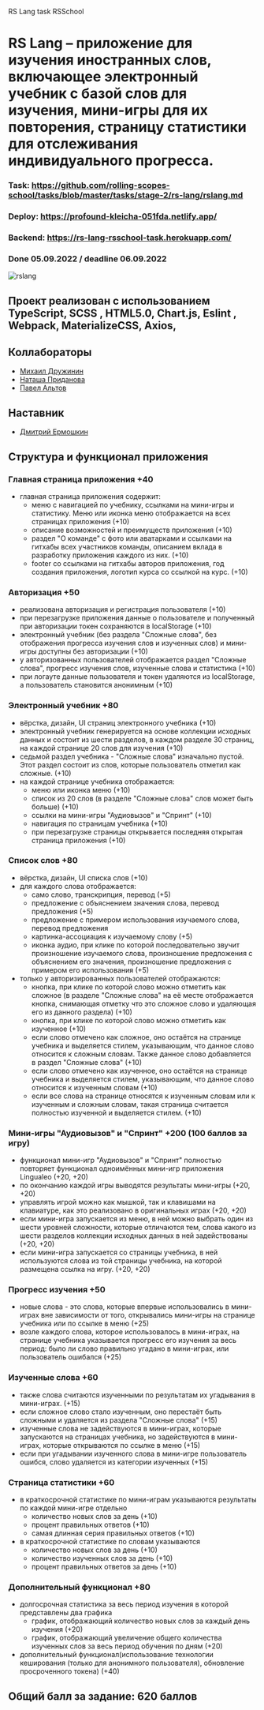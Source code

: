 RS Lang task RSSchool
# RS Lang – приложение для изучения иностранных слов, включающее электронный учебник с базой слов для изучения, мини-игры для их повторения, страницу статистики для отслеживания индивидуального прогресса.

### Task: https://github.com/rolling-scopes-school/tasks/blob/master/tasks/stage-2/rs-lang/rslang.md

### Deploy:  https://profound-kleicha-051fda.netlify.app/

### Backend: https://rs-lang-rsschool-task.herokuapp.com/

### Done 05.09.2022 / deadline 06.09.2022

![rslang](https://user-images.githubusercontent.com/94520585/188501722-d70c41ec-d4cd-48ed-9505-3c36561701af.png)

## Проект реализован с использованием TypeScript, SCSS , HTML5.0, Chart.js, Eslint , Webpack, MaterializeCSS, Axios, 

## Коллабораторы
- [Михаил Дружинин](https://github.com/pini86)
- [Наташа Приданова](https://github.com/natashapridanova)
- [Павел Альтов](https://github.com/user0k)

## Наставник
- [Дмитрий Ермошкин](https://github.com/spanb4)

## Структура и функционал приложения

### Главная страница приложения +40
  - главная страница приложения содержит:
    - меню с навигацией по учебнику, ссылками на мини-игры и статистику. Меню или иконка меню отображается на всех страницах приложения (+10)
    - описание возможностей и преимуществ приложения (+10)
    - раздел "О команде" с фото или аватарками и ссылками на гитхабы всех участников команды, описанием вклада в разработку приложения каждого из них.  (+10)
    - footer со ссылками на гитхабы авторов приложения, год создания приложения, логотип курса со ссылкой на курс.  (+10)

### Авторизация +50
  - реализована авторизация и регистрация пользователя (+10)
  - при перезагрузке приложения данные о пользователе и полученный при авторизации токен сохраняются в localStorage (+10)
  - электронный учебник (без раздела "Сложные слова", без отображения прогресса изучения слов и изученных слов) и мини-игры доступны без авторизации (+10)
  - у авторизованных пользователей отображается раздел "Сложные слова", прогресс изучения слов, изученные слова и статистика (+10)
  - при логауте данные пользователя и токен удаляются из localStorage, а пользователь становится анонимным (+10)

### Электронный учебник +80
  - вёрстка, дизайн, UI страниц электронного учебника (+10)
  - электронный учебник генерируется на основе коллекции исходных данных и состоит из шести разделов, в каждом разделе 30 страниц, на каждой странице 20 слов для изучения (+10)
  - седьмой раздел учебника - "Сложные слова" изначально пустой. Этот раздел состоит из слов, которые пользователь отметил как сложные. (+10)
  - на каждой странице учебника отображается: 
    - меню или иконка меню (+10)
    - список из 20 слов (в разделе "Сложные слова" слов может быть больше) (+10)
    - ссылки на мини-игры "Аудиовызов" и "Спринт" (+10)
    - навигация по страницам учебника (+10)
    - при перезагрузке страницы открывается последняя открытая страница приложения (+10)

### Список слов +80
  - вёрстка, дизайн, UI списка слов (+10)
  - для каждого слова отображается:
    - само слово, транскрипция, перевод (+5)
    - предложение с объяснением значения слова, перевод предложения (+5)
    - предложение с примером использования изучаемого слова, перевод предложения
    - картинка-ассоциация к изучаемому слову (+5)
    - иконка аудио, при клике по которой последовательно звучит произношение изучаемого слова, произношение предложения с объяснением его значения, произношение предложения с примером его использования   (+5)
  - только у авторизированных пользователей отображаются:
    - кнопка, при клике по которой слово можно отметить как сложное (в разделе "Сложные слова" на её месте отображается кнопка, снимающая отметку что это сложное слово и удаляющая его из данного раздела) (+10)
    - кнопка, при клике по которой слово можно отметить как изученное (+10)
    - если слово отмечено как сложное, оно остаётся на странице учебника и выделяется стилем, указывающим, что данное слово относится к сложным словам. Также данное слово добавляется в раздел "Сложные слова" (+10)
    - если слово отмечено как изученное, оно остаётся на странице учебника и выделяется стилем, указывающим, что данное слово относится к изученным словам (+10)
    - если все слова на странице относятся к изученным словам или к изученным и сложным словам, такая страница считается полностью изученной и выделяется стилем.  (+10)

### Мини-игры "Аудиовызов" и "Спринт" +200 (100 баллов за игру)

- функционал мини-игр "Аудиовызов" и "Спринт" полностью повторяет функционал одноимённых мини-игр приложения Lingualeo (+20, +20)
- по окончанию каждой игры выводятся результаты мини-игры (+20, +20)
- управлять игрой можно как мышкой, так и клавишами на клавиатуре, как это реализовано в оригинальных играх (+20, +20)
- если мини-игра запускается из меню, в ней можно выбрать один из шести уровней сложности, которые отличаются тем, слова какого из шести разделов коллекции исходных данных в ней задействованы (+20, +20)
- если мини-игра запускается со страницы учебника, в ней используются слова из той страницы учебника, на которой размещена ссылка на игру.  (+20, +20)

###  Прогресс изучения +50

- новые слова - это слова, которые впервые использовались в мини-играх вне зависимости от того, открывались мини-игры на странице учебника или по ссылке в меню (+25)
- возле каждого слова, которое использовалось в мини-играх, на странице учебника указывается прогресс его изучения за весь период: было ли слово правильно угадано в мини-играх, или пользователь ошибался (+25)

### Изученные слова +60

- также слова считаются изученными по результатам их угадывания в мини-играх. (+15)
- если сложное слово стало изученным, оно перестаёт быть сложными и удаляется из раздела "Сложные слова" (+15)
- изученные слова не задействуются в мини-играх, которые запускаются на страницах учебника, но задействуются в мини-играх, которые открываются по ссылке в меню (+15)
- если при угадывании изученного слова в мини-игре пользователь ошибся, слово удаляется из категории изученных (+15)

###  Страница статистики +60

- в краткосрочной статистике по мини-играм указываются результаты по каждой мини-игре отдельно
  - количество новых слов за день (+10)
  - процент правильных ответов  (+10)
  - самая длинная серия правильных ответов (+10)
- в краткосрочной статистике по словам указываются
  - количество новых слов за день (+10)
  - количество изученных слов за день (+10)
  - процент правильных ответов за день (+10)

### Дополнительный функционал +80
- долгосрочная статистика за весь период изучения в которой представлены два графика 
  - график, отображающий количество новых слов за каждый день изучения (+20)
  - график, отображающий увеличение общего количества изученных слов за весь период обучения по дням (+20)
- дополнительный функционал(использование технологии кеширования (только для анонимного пользователя), обновление просроченного токена)  (+40)

## Общий балл за задание: 620 баллов
